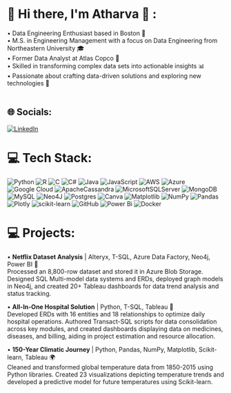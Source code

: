 # 👋 Hi there, I'm Atharva 🚀 :
•  Data Engineering Enthusiast based in Boston 🌆<br>•  M.S. in Engineering Management with a focus on Data Engineering from Northeastern University 🎓<br>•  Former Data Analyst at Atlas Copco 🔭<br>•  Skilled in transforming complex data sets into actionable insights 📊<br>•  Passionate about crafting data-driven solutions and exploring new technologies 🚀<br><br>


## 🌐 Socials:
[![LinkedIn](https://img.shields.io/badge/LinkedIn-%230077B5.svg?logo=linkedin&logoColor=white)](https://linkedin.com/in/https://www.linkedin.com/in/atharva-uplenchwar/) 

# 💻 Tech Stack:
![Python](https://img.shields.io/badge/python-3670A0?style=flat&logo=python&logoColor=ffdd54) ![R](https://img.shields.io/badge/r-%23276DC3.svg?style=flat&logo=r&logoColor=white) ![C](https://img.shields.io/badge/c-%2300599C.svg?style=flat&logo=c&logoColor=white) ![C#](https://img.shields.io/badge/c%23-%23239120.svg?style=flat&logo=csharp&logoColor=white) ![Java](https://img.shields.io/badge/java-%23ED8B00.svg?style=flat&logo=openjdk&logoColor=white) ![JavaScript](https://img.shields.io/badge/javascript-%23323330.svg?style=flat&logo=javascript&logoColor=%23F7DF1E) ![AWS](https://img.shields.io/badge/AWS-%23FF9900.svg?style=flat&logo=amazon-aws&logoColor=white) ![Azure](https://img.shields.io/badge/azure-%230072C6.svg?style=flat&logo=microsoftazure&logoColor=white) ![Google Cloud](https://img.shields.io/badge/GoogleCloud-%234285F4.svg?style=flat&logo=google-cloud&logoColor=white) ![ApacheCassandra](https://img.shields.io/badge/cassandra-%231287B1.svg?style=flat&logo=apache-cassandra&logoColor=white) ![MicrosoftSQLServer](https://img.shields.io/badge/Microsoft%20SQL%20Server-CC2927?style=flat&logo=microsoft%20sql%20server&logoColor=white) ![MongoDB](https://img.shields.io/badge/MongoDB-%234ea94b.svg?style=flat&logo=mongodb&logoColor=white) ![MySQL](https://img.shields.io/badge/mysql-4479A1.svg?style=flat&logo=mysql&logoColor=white) ![Neo4J](https://img.shields.io/badge/Neo4j-008CC1?style=flat&logo=neo4j&logoColor=white) ![Postgres](https://img.shields.io/badge/postgres-%23316192.svg?style=flat&logo=postgresql&logoColor=white) ![Canva](https://img.shields.io/badge/Canva-%2300C4CC.svg?style=flat&logo=Canva&logoColor=white) ![Matplotlib](https://img.shields.io/badge/Matplotlib-%23ffffff.svg?style=flat&logo=Matplotlib&logoColor=black) ![NumPy](https://img.shields.io/badge/numpy-%23013243.svg?style=flat&logo=numpy&logoColor=white) ![Pandas](https://img.shields.io/badge/pandas-%23150458.svg?style=flat&logo=pandas&logoColor=white) ![Plotly](https://img.shields.io/badge/Plotly-%233F4F75.svg?style=flat&logo=plotly&logoColor=white) ![scikit-learn](https://img.shields.io/badge/scikit--learn-%23F7931E.svg?style=flat&logo=scikit-learn&logoColor=white) ![GitHub](https://img.shields.io/badge/github-%23121011.svg?style=flat&logo=github&logoColor=white) ![Power Bi](https://img.shields.io/badge/power_bi-F2C811?style=flat&logo=powerbi&logoColor=black) ![Docker](https://img.shields.io/badge/docker-%230db7ed.svg?style=flat&logo=docker&logoColor=white)

# 💻 Projects:
• **Netflix Dataset Analysis** | Alteryx, T-SQL, Azure Data Factory, Neo4j, Power BI 🎥  
   Processed an 8,800-row dataset and stored it in Azure Blob Storage. Designed SQL Multi-model data systems and ERDs, deployed graph models in Neo4j, and created 20+ Tableau dashboards for data trend analysis and status tracking.

• **All-In-One Hospital Solution** | Python, T-SQL, Tableau 🏥  
   Developed ERDs with 16 entities and 18 relationships to optimize daily hospital operations. Authored Transact-SQL scripts for data consolidation across key modules, and created dashboards displaying data on medicines, diseases, and billing, aiding in project estimation and resource allocation.

• **150-Year Climatic Journey** | Python, Pandas, NumPy, Matplotlib, Scikit-learn, Tableau 🌍  
   Cleaned and transformed global temperature data from 1850-2015 using Python libraries. Created 23 visualizations depicting temperature trends and developed a predictive model for future temperatures using Scikit-learn.


<!-- Proudly created with GPRM ( https://gprm.itsvg.in ) -->
